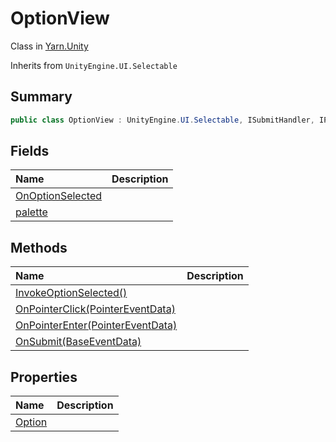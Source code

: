 # OptionView

Class in [Yarn.Unity](/api/csharp/yarn.unity.md)

Inherits from `UnityEngine.UI.Selectable`

## Summary



```csharp
public class OptionView : UnityEngine.UI.Selectable, ISubmitHandler, IPointerClickHandler, IPointerEnterHandler
```

## Fields

|Name|Description|
|:---|:---|
|[OnOptionSelected](/api/csharp/yarn.unity.optionview.onoptionselected.md)||
|[palette](/api/csharp/yarn.unity.optionview.palette.md)||

## Methods

|Name|Description|
|:---|:---|
|[InvokeOptionSelected()](/api/csharp/yarn.unity.optionview.invokeoptionselected.md)||
|[OnPointerClick(PointerEventData)](/api/csharp/yarn.unity.optionview.onpointerclick.md)||
|[OnPointerEnter(PointerEventData)](/api/csharp/yarn.unity.optionview.onpointerenter.md)||
|[OnSubmit(BaseEventData)](/api/csharp/yarn.unity.optionview.onsubmit.md)||

## Properties

|Name|Description|
|:---|:---|
|[Option](/api/csharp/yarn.unity.optionview.option.md)||

